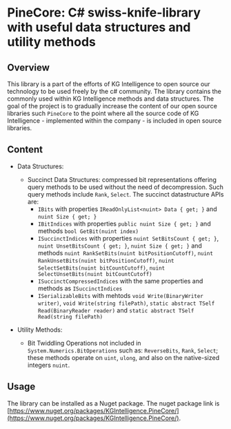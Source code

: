 ﻿# PineCore: C# swiss-knife-library with useful data structures and utility methods

## Overview

This library is a part of the efforts of KG Intelligence to open source our technology to be used freely by the c# community. The library contains the commonly used within KG Intelligence methods and data structures. The goal of the project is to gradually increase the content of our open source libraries such `PineCore` to the point where all the source code of KG Intelligence - implemented within the company - is included in open source libraries.

## Content

* Data Structures:
    * Succinct Data Structures: compressed bit representations offering query methods to be used without the need of decompression. Such query methods include `Rank`, `Select`. The succinct datastructure APIs are:
        * `IBits` with properties `IReadOnlyList<nuint> Data { get; }` and `nuint Size { get; }`
        * `IBitIndices` with properties `public nuint Size { get; }` and methods `bool GetBit(nuint index)`
        * `ISuccinctIndices` with properties `nuint SetBitsCount { get; }`, `nuint UnsetBitsCount { get; }`, `nuint Size { get; }` and methods `nuint RankSetBits(nuint bitPositionCutoff)`, `nuint RankUnsetBits(nuint bitPositionCutoff)`, `nuint SelectSetBits(nuint bitCountCutoff)`, `nuint SelectUnsetBits(nuint bitCountCutoff)`
        * `ISuccinctCompressedIndices` with the same properties and methods as `ISuccinctIndices`
        * `ISerializableBits` with mehtods `void Write(BinaryWriter writer)`, `void Write(string filePath)`, `static abstract TSelf Read(BinaryReader reader)` and `static abstract TSelf Read(string filePath)`

* Utility Methods:
    * Bit Twiddling Operations not included in `System.Numerics.BitOperations` such as: `ReverseBits`,  `Rank`, `Select`; these methods operate on `uint`, `ulong`, and also on the native-sized integers `nuint`.


## Usage

The library can be installed as a Nuget package. The nuget package link is [https://www.nuget.org/packages/KGIntelligence.PineCore/](https://www.nuget.org/packages/KGIntelligence.PineCore/).
